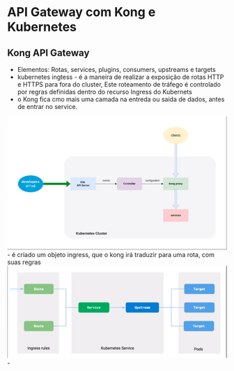 # API Gateway com Kong e Kubernetes

## Kong API Gateway

- Elementos: Rotas, services, plugins, consumers, upstreams e targets
- kubernetes ingtess - é a maneira de realizar a exposição de rotas HTTP e HTTPS para fora do cluster, Este roteamento de tráfego é controlado por regras definidas dentro do recurso Ingress do Kubernets
- o Kong fica cmo mais uma camada na entreda ou saida de dados, antes de entrar no service.
<img src="./img/Screenshot 2022-12-05 at 21.01.17.png">
- é criado um objeto ingress, que o kong irá traduzir para uma rota, com suas regras
<img src="./img/Screenshot 2022-12-05 at 21.05.06.png">
- 